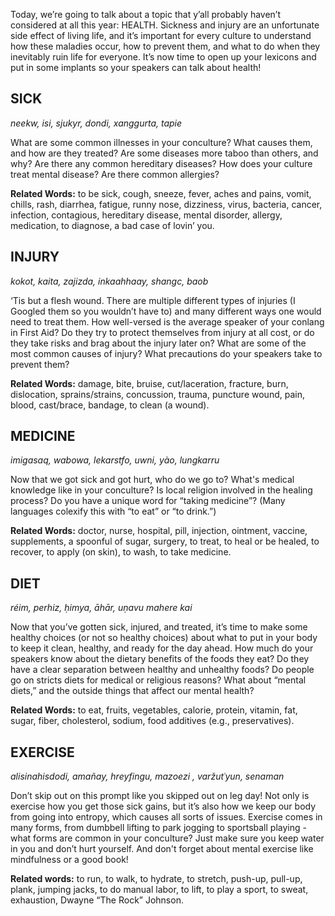 Today, we’re going to talk about a topic that y’all probably haven’t considered at all this year: HEALTH. Sickness and injury are an unfortunate side effect of living life, and it’s important for every culture to understand how these maladies occur, how to prevent them, and what to do when they inevitably ruin life for everyone. It’s now time to open up your lexicons and put in some implants so your speakers can talk about health!

## SICK

_neekw, isi, sjukyr, dondi, xanggurta, tapie_

What are some common illnesses in your conculture? What causes them, and how are they treated? Are some diseases more taboo than others, and why? Are there any common hereditary diseases? How does your culture treat mental disease? Are there common allergies?

**Related Words:** to be sick, cough, sneeze, fever, aches and pains, vomit, chills, rash, diarrhea, fatigue, runny nose, dizziness, virus, bacteria, cancer, infection, contagious, hereditary disease, mental disorder, allergy, medication, to diagnose, a bad case of lovin’ you.

## INJURY

_kokot, kaita, zajizda, inkaahhaay, shangc, baob_

‘Tis but a flesh wound. There are multiple different types of injuries (I Googled them so you wouldn’t have to) and many different ways one would need to treat them. How well-versed is the average speaker of your conlang in First Aid? Do they try to protect themselves from injury at all cost, or do they take risks and brag about the injury later on? What are some of the most common causes of injury? What precautions do your speakers take to prevent them?

**Related Words:** damage, bite, bruise, cut/laceration, fracture, burn, dislocation, sprains/strains, concussion, trauma, puncture wound, pain, blood, cast/brace, bandage, to clean (a wound).

## MEDICINE

_imigasaq, wabowa, lekarstfo, uwni, yào, lungkarru_

Now that we got sick and got hurt, who do we go to? What's medical knowledge like in your conculture? Is local religion involved in the healing process? Do you have a unique word for “taking medicine”? (Many languages colexify this with “to eat” or “to drink.”)

**Related Words:** doctor, nurse, hospital, pill, injection, ointment, vaccine, supplements, a spoonful of sugar, surgery, to treat, to heal or be healed, to recover, to apply (on skin), to wash, to take medicine.

## DIET

_réim, perhiz, ḥimya, āhār, uṇavu mahere kai_

Now that you’ve gotten sick, injured, and treated, it’s time to make some healthy choices (or not so healthy choices) about what to put in your body to keep it clean, healthy, and ready for the day ahead. How much do your speakers know about the dietary benefits of the foods they eat? Do they have a clear separation between healthy and unhealthy foods? Do people go on stricts diets for medical or religious reasons? What about “mental diets,” and the outside things that affect our mental health?

**Related Words:** to eat, fruits, vegetables, calorie, protein, vitamin, fat, sugar, fiber, cholesterol, sodium, food additives (e.g., preservatives).

## EXERCISE

_alisinahisdodi, amañay, hreyfingu, mazoezi , varžutʿyun, senaman_

Don’t skip out on this prompt like you skipped out on leg day! Not only is exercise how you get those sick gains, but it’s also how we keep our body from going into entropy, which causes all sorts of issues. Exercise comes in many forms, from dumbbell lifting to park jogging to sportsball playing - what forms are common in your conculture? Just make sure you keep water in you and don’t hurt yourself. And don't forget about mental exercise like mindfulness or a good book!

**Related words:** to run, to walk, to hydrate, to stretch, push-up, pull-up, plank, jumping jacks, to do manual labor, to lift, to play a sport, to sweat, exhaustion, Dwayne “The Rock” Johnson.
